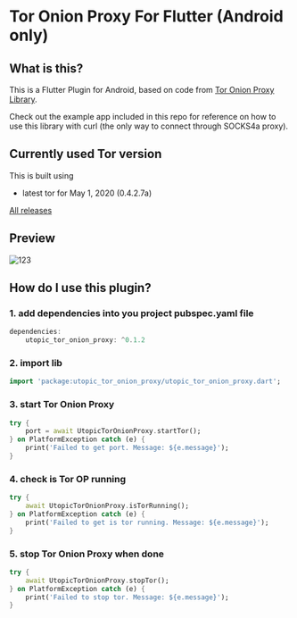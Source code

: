# Tor Onion Proxy For Flutter (Android only)

## What is this?
This is a Flutter Plugin for Android, based on code from [Tor Onion Proxy Library](https://github.com/thaliproject/Tor_Onion_Proxy_Library).

Check out the example app included in this repo for reference on how to use this library with curl (the only way to connect through SOCKS4a proxy).

## Currently used Tor version

This is built using
* latest tor for May 1, 2020 (0.4.2.7a)

[All releases](https://github.com/guardianproject/gpmaven/tree/master/org/torproject/tor-android-binary)

## Preview

![123](https://user-images.githubusercontent.com/8808766/87232488-23387700-c3c8-11ea-9db1-ae2b4ba9b173.gif)

## How do I use this plugin?

### 1. add dependencies into you project pubspec.yaml file
``` dart
dependencies:
    utopic_tor_onion_proxy: ^0.1.2
```

### 2. import lib
``` dart
import 'package:utopic_tor_onion_proxy/utopic_tor_onion_proxy.dart';
```

### 3. start Tor Onion Proxy
``` dart
try {
    port = await UtopicTorOnionProxy.startTor();
} on PlatformException catch (e) {
    print('Failed to get port. Message: ${e.message}');
}
```

### 4. check is Tor OP running
``` dart
try {
    await UtopicTorOnionProxy.isTorRunning();
} on PlatformException catch (e) {
    print('Failed to get is tor running. Message: ${e.message}');
}
```

### 5. stop Tor Onion Proxy when done
``` dart
try {
    await UtopicTorOnionProxy.stopTor();
} on PlatformException catch (e) {
    print('Failed to stop tor. Message: ${e.message}');
}
```

